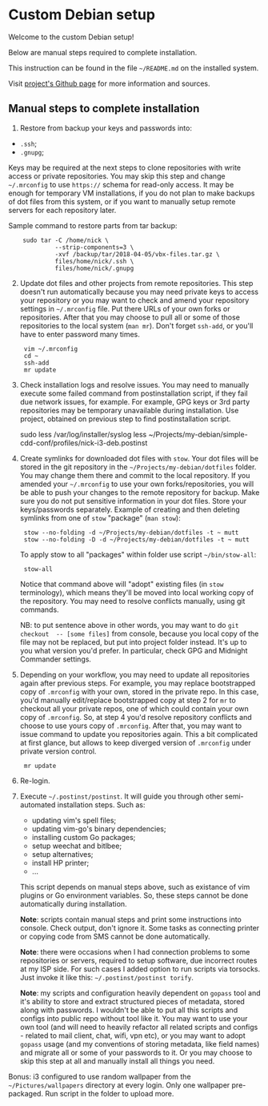 # Custom Debian setup

Welcome to the custom Debian setup!

Below are manual steps required to complete installation.

This instruction can be found in the file `~/README.md` on the installed system.

Visit [project's Github page](https://github.com/nikolay-turpitko/my-debian)
for more information and sources.

## Manual steps to complete installation

1. Restore from backup your keys and passwords into:

  - `.ssh`;
  - `.gnupg`;

   Keys may be required at the next steps to clone repositories with write
   access or private repositories. You may skip this step and change
   `~/.mrconfig` to use `https://` schema for read-only access. It may be
   enough for temporary VM installations, if you do not plan to make backups of
   dot files from this system, or if you want to manually setup remote servers
   for each repository later.

   Sample command to restore parts from tar backup:

        sudo tar -C /home/nick \
                 --strip-components=3 \
                 -xvf /backup/tar/2018-04-05/vbx-files.tar.gz \
                 files/home/nick/.ssh \
                 files/home/nick/.gnupg

2. Update dot files and other projects from remote repositories.  This step
   doesn't run automatically because you may need private keys to access your
   repository or you may want to check and amend your repository settings in
   `~/.mrconfig` file. Put there URLs of your own forks or repositories. After
   that you may choose to pull all or some of those repositories to the local
   system (`man mr`). Don't forget `ssh-add`, or you'll have to enter password
   many times.

        vim ~/.mrconfig
        cd ~
        ssh-add
        mr update

3. Check installation logs and resolve issues. You may need to manually execute
   some failed command from postinstallation script, if they fail due network
   issues, for example. For example, GPG keys or 3rd party repositories may be
   temporary unavailable during installation. Use project, obtained on previous
   step to find postinstallation script.

	sudo less /var/log/installer/syslog
	less ~/Projects/my-debian/simple-cdd-conf/profiles/nick-i3-deb.postinst

4. Create symlinks for downloaded dot files with `stow`. Your dot files will be
   stored in the git repository in the `~/Projects/my-debian/dotfiles` folder.
   You may change them there and commit to the local repository. If you
   amended your `~/.mrconfig` to use your own forks/repositories, you will be
   able to push your changes to the remote repository for backup. Make sure you
   do not put sensitive information in your dot files. Store your keys/passwords
   separately. Example of creating and then deleting symlinks from one of `stow`
   "package" (`man stow`):

        stow --no-folding -d ~/Projects/my-debian/dotfiles -t ~ mutt
        stow --no-folding -D -d ~/Projects/my-debian/dotfiles -t ~ mutt

   To apply stow to all "packages" within folder use script `~/bin/stow-all`:

        stow-all

   Notice that command above will "adopt" existing files (in `stow` terminology),
   which means they'll be moved into local working copy of the repository. You
   may need to resolve conflicts manually, using git commands.

   NB: to put sentence above in other words, you may want to do `git checkout 
   -- [some files]` from console, because you local copy of the file may not be 
   replaced, but put into project folder instead. It's up to you what version
   you'd prefer. In particular, check GPG and Midnight Commander settings.

5. Depending on your workflow, you may need to update all repositories again
   after previous steps. For example, you may replace bootstrapped copy of 
   `.mrconfig` with your own, stored in the private repo. In this case, you'd
   manually edit/replace bootstrapped copy at step 2 for `mr` to checkout all
   your private repos, one of which could contain your own copy of `.mrconfig`.
   So, at step 4 you'd resolve repository conflicts and choose to use yours 
   copy of `.mrconfig`. After that, you may want to issue command to update
   you repositories again. This a bit complicated at first glance, but allows
   to keep diverged version of `.mrconfig` under private version control.

        mr update

6. Re-login.

7. Execute `~/.postinst/postinst`. It will guide you through other
   semi-automated installation steps. Such as:

   - updating vim's spell files;
   - updating vim-go's binary dependencies;
   - installing custom Go packages;
   - setup weechat and bitlbee;
   - setup alternatives;
   - install HP printer;
   - ...

   This script depends on manual steps above, such as existance of vim plugins
   or Go environment variables. So, these steps cannot be done automatically
   during installation.

   **Note**: scripts contain manual steps and print some instructions into 
   console.
   Check output, don't ignore it. Some tasks as connecting printer or copying
   code from SMS cannot be done automatically.

   **Note**: there were occasions when I had connection problems to some
   repositories or servers, required to setup software, due incorrect routes at
   my ISP side. For such cases I added option to run scripts via torsocks. Just
   invoke it like this: `~/.postinst/postinst torify`.

   **Note**: my scripts and configuration heavily dependent on `gopass` tool 
   and it's ability to store and extract structured pieces of metadata, stored
   along with passwords. I wouldn't be able to put all this scripts and configs 
   into public repo without tool like it. You may want to use your own tool 
   (and will need to heavily refactor all related scripts and configs - related 
   to mail client, chat, wifi, vpn etc), or you may want to adopt `gopass` 
   usage (and my conventions of storing metadata, like field names) and migrate 
   all or some of your passwords to it. Or you may choose to skip this step at 
   all and manually install all things you need.

Bonus: i3 configured to use random wallpaper from the `~/Pictures/wallpapers`
directory at every login.  Only one wallpaper pre-packaged. Run script in the
folder to upload more.

